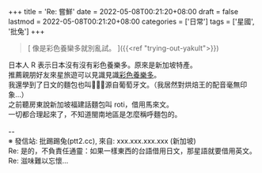 +++
title = 'Re: 嘗鮮'
date = 2022-05-08T00:21:20+08:00
draft = false
lastmod = 2022-05-08T00:21:20+08:00
categories = ['日常']
tags = ['星國', '批兔']
+++
> [
像是彩色養欒多就別亂試。
]({{<ref "trying-out-yakult">}})

日本人 R 表示日本沒有沒有彩色養樂多。原來是新加坡特產。<br>
推薦親朋好友來星旅遊可以見識見識[彩色養樂多](https://danielfooddiary.com/2019/10/26/yakult/)。
<br>
我還學到了日文的麵包也叫，源自葡萄牙文。（我居然對烘焙王的配音毫無印象…）<br>
之前聽房東說新加坡福建話麵包叫 roti，借用馬來文。<br>
一切都合理起來了，不知道閩南地區是怎麼稱呼麵包的。<br>
<br>
--<br>
※ 發信站: 批踢踢兔(ptt2.cc), 來自: xxx.xxx.xxx.xxx (新加坡)<br>
Re: 是的，不負責任通靈：如果一樣東西的台語借用日文，那星語就要借用英文。<br>
Re: 滋味難以忘懷…<br>
